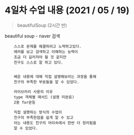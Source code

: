 # 4일차 수업 내용 (2021 / 05 / 19)

> beautifulSoup (2시간 반)

beautiful soup - naver 검색

```
    스스로 문제를 해결하려고 노력하고있다.
    에러를 보고 검색하고 이해하는 능력이
    조금 더 길러저야 될 것 같지만
    친구도 스스로 잘 하고 있다.


    배운 내용에 대해 직접 설명해보라는 과정을 통해
    친구의 부족한 부분들을 알 수 있었다.

    라이브러리 사용의 이유
    type 객체별 매서드 (설명 미완료)
    2중 for문등

    직접 설명하는 방식의 수업이
    친구의 부족한점을 쉽게 알 수 있고
    아는 내용도 친구의 머리속에서 한번 더 정리됨을
    알 수 있었다.
```
